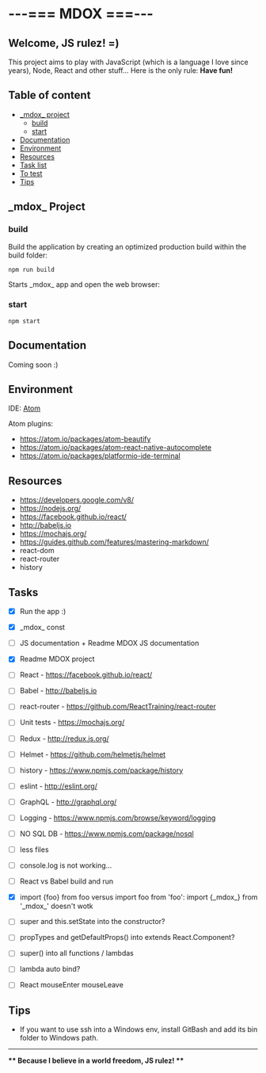 # ---=== MDOX ===---

## Welcome, JS rulez! =)

This project aims to play with JavaScript (which is a language I love since years), Node, React and other stuff...
Here is the only rule: __**Have fun!**__


## Table of content

* [\_mdox\_ project](#mdox_pro)
 	* [build](#mdox_pro_bui)
 	* [start](#mdox_pro_sta)
* [Documentation](#mdox_doc)
* [Environment](#mdox_env)
* [Resources](#mdox_res)
* [Task list](#mdox_tas)
* [To test](#mdox_tes)
* [Tips](#mdox_tip)


## \_mdox\_ Project <a id="mdox_pro"></a>

### build <a id="mdox_pro_bui"></a>
Build the application by creating an optimized production build within the build folder:
```
npm run build
```

Starts \_mdox\_ app and open the web browser:
### start <a id="mdox_pro_sta"></a>
```
npm start
```


## Documentation <a id="mdox_doc"></a>

Coming soon :)


## Environment <a id="mdox_env"></a>

IDE: [Atom](https://atom.io/)

Atom plugins:

* https://atom.io/packages/atom-beautify
* https://atom.io/packages/atom-react-native-autocomplete
* https://atom.io/packages/platformio-ide-terminal


## Resources <a id="mdox_res"></a>

* https://developers.google.com/v8/
* https://nodejs.org/
* https://facebook.github.io/react/
* http://babeljs.io
* https://mochajs.org/
* https://guides.github.com/features/mastering-markdown/
* react-dom
* react-router
* history

## Tasks <a id="mdox_tas"></a>

- [x] Run the app :)
- [x] \_mdox\_ const
- [ ] JS documentation + Readme MDOX JS documentation
- [x] Readme MDOX project
- [ ] React - https://facebook.github.io/react/
- [ ] Babel - http://babeljs.io
- [ ] react-router - https://github.com/ReactTraining/react-router
- [ ] Unit tests - https://mochajs.org/
- [ ] Redux - http://redux.js.org/
- [ ] Helmet - https://github.com/helmetjs/helmet
- [ ] history - https://www.npmjs.com/package/history
- [ ] eslint - http://eslint.org/
- [ ] GraphQL - http://graphql.org/
- [ ] Logging - https://www.npmjs.com/browse/keyword/logging
- [ ] NO SQL DB - https://www.npmjs.com/package/nosql
- [ ] less files
- [ ] console.log is not working...
- [ ] React vs Babel build and run
- [x] import \{foo\} from foo versus import foo from 'foo': import {\_mdox\_} from '\_mdox\_' doesn't wotk
- [ ] super and this.setState into the constructor?
- [ ] propTypes and getDefaultProps() into extends React.Component?
- [ ] super() into all functions / lambdas
- [ ] lambda auto bind?
- [ ] React mouseEnter mouseLeave


## Tips <a id="mdo_tip"></a>

* If you want to use ssh into a Windows env, install GitBash and add its bin folder to Windows path.


<hr />

__** Because I believe in a world freedom, JS rulez! **__
